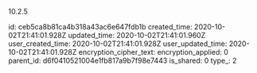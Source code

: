 10.2.5

id: ceb5ca8b81ca4b318a43ac6e647fdb1b
created_time: 2020-10-02T21:41:01.928Z
updated_time: 2020-10-02T21:41:01.960Z
user_created_time: 2020-10-02T21:41:01.928Z
user_updated_time: 2020-10-02T21:41:01.928Z
encryption_cipher_text: 
encryption_applied: 0
parent_id: d6f0410521004e1fb817a9b7f98e7443
is_shared: 0
type_: 2